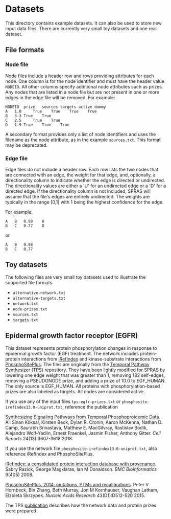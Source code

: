 # Datasets
This directory contains example datasets.
It can also be used to store new input data files.
There are currently very small toy datasets and one real dataset.

## File formats
### Node file
Node files include a header row and rows providing attributes for each node.
One column is for the node identifier and must have the header value `NODEID`.
All other columns specify additional node attributes such as prizes.
Any nodes that are listed in a node file but are not present in one or more edges in the edge file will be removed.
For example:
```
NODEID	prize	sources	targets	active dummy
A	1.0		True	True    True	True
B	3.3	True	True	
C	2.5		True	True
D	1.9	True	True	True
```

A secondary format provides only a list of node identifiers and uses the filename as the node attribute, as in the example `sources.txt`.
This format may be deprecated.

### Edge file
Edge files do not include a header row.
Each row lists the two nodes that are connected with an edge, the weight for that edge, and, optionally, a directionality column to indicate whether the edge is directed or undirected.
The directionality values are either a 'U' for an undirected edge or a 'D' for a directed edge.
If the directionality column is not included, SPRAS will assume that the file's edges are entirely undirected.
The weights are typically in the range [0,1] with 1 being the highest confidence for the edge.

For example:
```
A	B	0.98    U
B	C	0.77    D
```
or
```
A	B	0.98
B	C	0.77 
```

## Toy datasets
The following files are very small toy datasets used to illustrate the supported file formats
- `alternative-network.txt`
- `alternative-targets.txt`
- `network.txt`
- `node-prizes.txt`
- `sources.txt`
- `targets.txt`

## Epidermal growth factor receptor (EGFR)
This dataset represents protein phosphorylation changes in response to epidermal growth factor (EGF) treatment.
The network includes protein-protein interactions from [iRefIndex](http://irefindex.org/) and kinase-substrate interactions from [PhosphoSitePlus](http://www.phosphosite.org/).
The files are originally from the [Temporal Pathway Synthesizer (TPS)](https://github.com/koksal/tps) repository.
They have been lightly modified for SPRAS by lowering one edge weight that was greater than 1, removing 182 self-edges, removing a PSEUDONODE prize, and adding a prize of 10.0 to EGF_HUMAN.
The only source is EGF_HUMAN.
All proteins with phosphorylation-based prizes are also labeled as targets.
All nodes are considered active.

If you use any of the input files `tps-egfr-prizes.txt` or `phosphosite-irefindex13.0-uniprot.txt`, reference the publication

[Synthesizing Signaling Pathways from Temporal Phosphoproteomic Data](https://doi.org/10.1016/j.celrep.2018.08.085).
Ali Sinan Köksal, Kirsten Beck, Dylan R. Cronin, Aaron McKenna, Nathan D. Camp, Saurabh Srivastava, Matthew E. MacGilvray, Rastislav Bodík, Alejandro Wolf-Yadlin, Ernest Fraenkel, Jasmin Fisher, Anthony Gitter.
*Cell Reports* 24(13):3607-3618 2018.

If you use the network file `phosphosite-irefindex13.0-uniprot.txt`, also reference iRefIndex and PhosphoSitePlus.

[iRefIndex: a consolidated protein interaction database with provenance](https://doi.org/10.1186/1471-2105-9-405).
Sabry Razick, George Magklaras, Ian M Donaldson.
*BMC Bioinformatics* 9(405) 2008.

[PhosphoSitePlus, 2014: mutations, PTMs and recalibrations](https://doi.org/10.1093/nar/gku1267).
Peter V Hornbeck, Bin Zhang, Beth Murray, Jon M Kornhauser, Vaughan Latham, Elzbieta Skrzypek.
*Nucleic Acids Research* 43(D1):D512-520 2015.

The TPS [publication](https://doi.org/10.1016/j.celrep.2018.08.085) describes how the network data and protein prizes were prepared.

